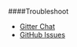 ####Troubleshoot

* [Gitter Chat](https://gitter.im/BjornAndersson97)
* [GitHub Issues](https://github.com/canax/anax-flat/issues)
